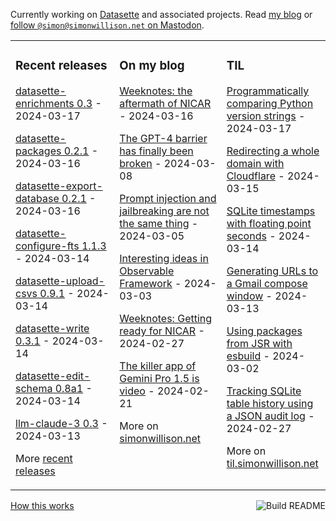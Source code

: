 Currently working on [Datasette](https://datasette.io/) and associated projects. Read [my blog](https://simonwillison.net/) or <a href="https://fedi.simonwillison.net/@simon">follow `@simon@simonwillison.net` on Mastodon</a>.

<table><tr><td valign="top" width="33%">

### Recent releases
<!-- recent_releases starts -->
[datasette-enrichments 0.3](https://github.com/datasette/datasette-enrichments/releases/tag/0.3) - 2024-03-17

[datasette-packages 0.2.1](https://github.com/simonw/datasette-packages/releases/tag/0.2.1) - 2024-03-16

[datasette-export-database 0.2.1](https://github.com/datasette/datasette-export-database/releases/tag/0.2.1) - 2024-03-16

[datasette-configure-fts 1.1.3](https://github.com/simonw/datasette-configure-fts/releases/tag/1.1.3) - 2024-03-14

[datasette-upload-csvs 0.9.1](https://github.com/simonw/datasette-upload-csvs/releases/tag/0.9.1) - 2024-03-14

[datasette-write 0.3.1](https://github.com/simonw/datasette-write/releases/tag/0.3.1) - 2024-03-14

[datasette-edit-schema 0.8a1](https://github.com/simonw/datasette-edit-schema/releases/tag/0.8a1) - 2024-03-14

[llm-claude-3 0.3](https://github.com/simonw/llm-claude-3/releases/tag/0.3) - 2024-03-13
<!-- recent_releases ends -->
More [recent releases](https://github.com/simonw/simonw/blob/main/releases.md)
</td><td valign="top" width="34%">

### On my blog
<!-- blog starts -->
[Weeknotes: the aftermath of NICAR](https://simonwillison.net/2024/Mar/16/weeknotes-the-aftermath-of-nicar/) - 2024-03-16

[The GPT-4 barrier has finally been broken](https://simonwillison.net/2024/Mar/8/gpt-4-barrier/) - 2024-03-08

[Prompt injection and jailbreaking are not the same thing](https://simonwillison.net/2024/Mar/5/prompt-injection-jailbreaking/) - 2024-03-05

[Interesting ideas in Observable Framework](https://simonwillison.net/2024/Mar/3/interesting-ideas-in-observable-framework/) - 2024-03-03

[Weeknotes: Getting ready for NICAR](https://simonwillison.net/2024/Feb/27/weeknotes-getting-ready-for-nicar/) - 2024-02-27

[The killer app of Gemini Pro 1.5 is video](https://simonwillison.net/2024/Feb/21/gemini-pro-video/) - 2024-02-21
<!-- blog ends -->
More on [simonwillison.net](https://simonwillison.net/)
</td><td valign="top" width="33%">

### TIL
<!-- tils starts -->
[Programmatically comparing Python version strings](https://til.simonwillison.net/python/comparing-version-numbers) - 2024-03-17

[Redirecting a whole domain with Cloudflare](https://til.simonwillison.net/cloudflare/redirect-whole-domain) - 2024-03-15

[SQLite timestamps with floating point seconds](https://til.simonwillison.net/sqlite/floating-point-seconds) - 2024-03-14

[Generating URLs to a Gmail compose window](https://til.simonwillison.net/google/gmail-compose-url) - 2024-03-13

[Using packages from JSR with esbuild](https://til.simonwillison.net/javascript/jsr-esbuild) - 2024-03-02

[Tracking SQLite table history using a JSON audit log](https://til.simonwillison.net/sqlite/json-audit-log) - 2024-02-27
<!-- tils ends -->
More on [til.simonwillison.net](https://til.simonwillison.net/)
</td></tr></table>

<a href="https://github.com/simonw/simonw/actions"><img src="https://github.com/simonw/simonw/workflows/Build%20README/badge.svg" align="right" alt="Build README"></a> <a href="https://simonwillison.net/2020/Jul/10/self-updating-profile-readme/">How this works</a>
